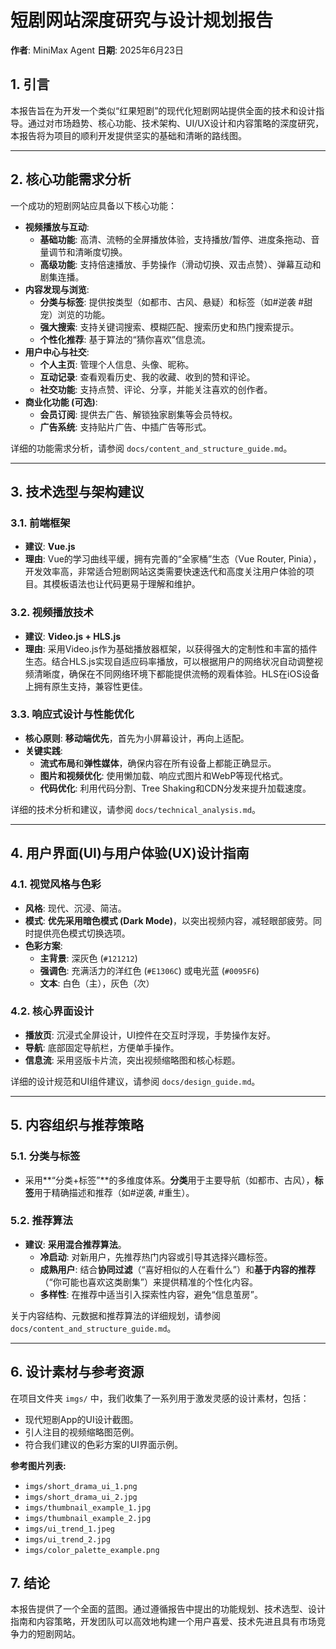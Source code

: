 
# 短剧网站深度研究与设计规划报告

**作者**: MiniMax Agent
**日期**: 2025年6月23日

## 1. 引言

本报告旨在为开发一个类似“红果短剧”的现代化短剧网站提供全面的技术和设计指导。通过对市场趋势、核心功能、技术架构、UI/UX设计和内容策略的深度研究，本报告将为项目的顺利开发提供坚实的基础和清晰的路线图。

---

## 2. 核心功能需求分析

一个成功的短剧网站应具备以下核心功能：

*   **视频播放与互动**:
    *   **基础功能**: 高清、流畅的全屏播放体验，支持播放/暂停、进度条拖动、音量调节和清晰度切换。
    *   **高级功能**: 支持倍速播放、手势操作（滑动切换、双击点赞）、弹幕互动和剧集连播。
*   **内容发现与浏览**:
    *   **分类与标签**: 提供按类型（如都市、古风、悬疑）和标签（如#逆袭 #甜宠）浏览的功能。
    *   **强大搜索**: 支持关键词搜索、模糊匹配、搜索历史和热门搜索提示。
    *   **个性化推荐**: 基于算法的“猜你喜欢”信息流。
*   **用户中心与社交**:
    *   **个人主页**: 管理个人信息、头像、昵称。
    *   **互动记录**: 查看观看历史、我的收藏、收到的赞和评论。
    *   **社交功能**: 支持点赞、评论、分享，并能关注喜欢的创作者。
*   **商业化功能 (可选)**:
    *   **会员订阅**: 提供去广告、解锁独家剧集等会员特权。
    *   **广告系统**: 支持贴片广告、中插广告等形式。

详细的功能需求分析，请参阅 `docs/content_and_structure_guide.md`。

---

## 3. 技术选型与架构建议

### 3.1. 前端框架

*   **建议**: **Vue.js**
*   **理由**: Vue的学习曲线平缓，拥有完善的“全家桶”生态（Vue Router, Pinia），开发效率高，非常适合短剧网站这类需要快速迭代和高度关注用户体验的项目。其模板语法也让代码更易于理解和维护。

### 3.2. 视频播放技术

*   **建议**: **Video.js + HLS.js**
*   **理由**: 采用Video.js作为基础播放器框架，以获得强大的定制性和丰富的插件生态。结合HLS.js实现自适应码率播放，可以根据用户的网络状况自动调整视频清晰度，确保在不同网络环境下都能提供流畅的观看体验。HLS在iOS设备上拥有原生支持，兼容性更佳。

### 3.3. 响应式设计与性能优化

*   **核心原则**: **移动端优先**，首先为小屏幕设计，再向上适配。
*   **关键实践**:
    *   **流式布局**和**弹性媒体**，确保内容在所有设备上都能正确显示。
    *   **图片和视频优化**: 使用懒加载、响应式图片和WebP等现代格式。
    *   **代码优化**: 利用代码分割、Tree Shaking和CDN分发来提升加载速度。

详细的技术分析和建议，请参阅 `docs/technical_analysis.md`。

---

## 4. 用户界面(UI)与用户体验(UX)设计指南

### 4.1. 视觉风格与色彩

*   **风格**: 现代、沉浸、简洁。
*   **模式**: **优先采用暗色模式 (Dark Mode)**，以突出视频内容，减轻眼部疲劳。同时提供亮色模式切换选项。
*   **色彩方案**:
    *   **主背景**: 深灰色 (`#121212`)
    *   **强调色**: 充满活力的洋红色 (`#E1306C`) 或电光蓝 (`#0095F6`)
    *   **文本**: 白色（主），灰色（次）

### 4.2. 核心界面设计

*   **播放页**: 沉浸式全屏设计，UI控件在交互时浮现，手势操作友好。
*   **导航**: 底部固定导航栏，方便单手操作。
*   **信息流**: 采用竖版卡片流，突出视频缩略图和核心标题。

详细的设计规范和UI组件建议，请参阅 `docs/design_guide.md`。

---

## 5. 内容组织与推荐策略

### 5.1. 分类与标签

*   采用**“分类+标签”**的多维度体系。**分类**用于主要导航（如都市、古风），**标签**用于精确描述和推荐（如#逆袭, #重生）。

### 5.2. 推荐算法

*   **建议**: **采用混合推荐算法**。
    *   **冷启动**: 对新用户，先推荐热门内容或引导其选择兴趣标签。
    *   **成熟用户**: 结合**协同过滤**（“喜好相似的人在看什么”）和**基于内容的推荐**（“你可能也喜欢这类剧集”）来提供精准的个性化内容。
    *   **多样性**: 在推荐中适当引入探索性内容，避免“信息茧房”。

关于内容结构、元数据和推荐算法的详细规划，请参阅 `docs/content_and_structure_guide.md`。

---

## 6. 设计素材与参考资源

在项目文件夹 `imgs/` 中，我们收集了一系列用于激发灵感的设计素材，包括：

*   现代短剧App的UI设计截图。
*   引人注目的视频缩略图范例。
*   符合我们建议的色彩方案的UI界面示例。

**参考图片列表:**
*   `imgs/short_drama_ui_1.png`
*   `imgs/short_drama_ui_2.jpg`
*   `imgs/thumbnail_example_1.jpg`
*   `imgs/thumbnail_example_2.jpg`
*   `imgs/ui_trend_1.jpeg`
*   `imgs/ui_trend_2.jpg`
*   `imgs/color_palette_example.png`

## 7. 结论

本报告提供了一个全面的蓝图。通过遵循报告中提出的功能规划、技术选型、设计指南和内容策略，开发团队可以高效地构建一个用户喜爱、技术先进且具有市场竞争力的短剧网站。
